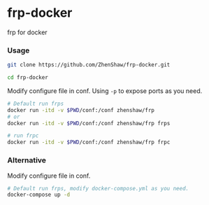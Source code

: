# frp-docker
frp for docker

### Usage
```bash
git clone https://github.com/ZhenShaw/frp-docker.git

cd frp-docker
```

Modify configure file in conf. Using `-p` to expose ports as you need.
```bash
# Default run frps
docker run -itd -v $PWD/conf:/conf zhenshaw/frp
# or
docker run -itd -v $PWD/conf:/conf zhenshaw/frp frps 

# run frpc
docker run -itd -v $PWD/conf:/conf zhenshaw/frp frpc 
```

### Alternative
Modify configure file in conf.
```bash
# Default run frps, modify docker-compose.yml as you need.
docker-compose up -d
```
